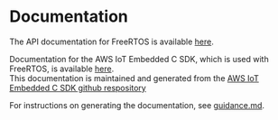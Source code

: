 # Documentation

The API documentation for FreeRTOS is available [here](https://docs.aws.amazon.com/freertos/latest/lib-ref/index.html).

Documentation for the AWS IoT Embedded C SDK, which is used with FreeRTOS, is available [here](https://docs.aws.amazon.com/freertos/latest/lib-ref/c-sdk/index.html).  
This documentation is maintained and generated from the [AWS IoT Embedded C SDK github respository](https://github.com/aws/aws-iot-device-sdk-embedded-C)

For instructions on generating the documentation, see [guidance.md](guidance.md).
